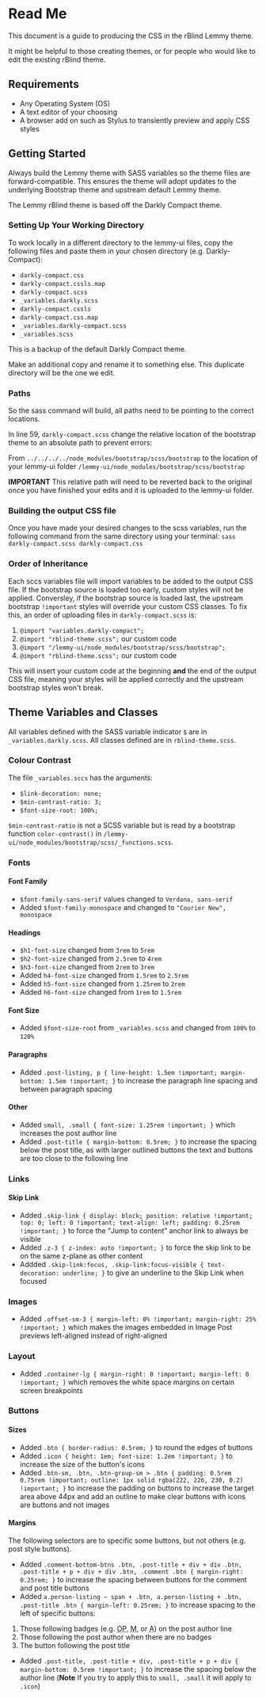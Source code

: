 # Read Me

This document is a guide to producing the CSS in the rBlind Lemmy theme.

It might be helpful to those creating themes, or for people who would like to edit the existing rBlind theme.

## Requirements

- Any Operating System (OS)
- A text editor of your choosing
- A browser add on such as Stylus to transiently preview and apply CSS styles

## Getting Started

Always build the Lemmy theme with SASS variables so the theme files are forward-compatible. This ensures the theme will adopt updates to the underlying Bootstrap theme and upstream default Lemmy theme.

The Lemmy rBlind theme is based off the Darkly Compact theme.

### Setting Up Your Working Directory

To work locally in a different directory to the lemmy-ui files, copy the following files and paste them in your chosen directory (e.g. Darkly-Compact):

- `darkly-compact.css`    
- `darkly-compact.cssls.map`  
- `darkly-compact.scss`             
- `_variables.darkly.scss`
- `darkly-compact.cssls`  
- `darkly-compact.css.map`    
- `_variables.darkly-compact.scss`  
- `_variables.scss`

This is a backup of the default Darkly Compact theme.

Make an additional copy and rename it to something else. This duplicate directory will be the one we edit.

### Paths

So the sass command will build, all paths need to be pointing to the correct locations.

In line 59, `darkly-compact.scss` change the relative location of the bootstrap theme to an absolute path to prevent errors:

From `../../../../node_modules/bootstrap/scss/bootstrap` to the location of your lemmy-ui folder `/lemmy-ui/node_modules/bootstrap/scss/bootstrap`

**IMPORTANT** This relative path will need to be reverted back to the original once you have finished your edits and it is uploaded to the lemmy-ui folder.

### Building the output CSS file

Once you have made your desired changes to the scss variables, run the following command from the same directory using your terminal: 
`sass darkly-compact.scss darkly-compact.css`

### Order of Inheritance

Each sccs variables file will import variables to be added to the output CSS file.
If the bootstrap source is loaded too early, custom styles will not be applied. 
Conversley, if the bootstrap source is loaded last, the upstream bootstrap `!important` styles will override your custom CSS classes.
To fix this, an order of uploading files in `darkly-compact.scss` is:
1. `@import "variables.darkly-compact";`
2. `@import "rblind-theme.scss";` our custom code
3. `@import "/lemmy-ui/node_modules/bootstrap/scss/bootstrap";`
4. `@import "rblind-theme.scss";` our custom code

This will insert your custom code at the beginning **and** the end of the output CSS file, meaning your styles will be applied correctly and the upstream bootstrap styles won't break.

## Theme Variables and Classes

All variables defined with the SASS variable indicator `$` are in `_variables.darkly.scss`.
All classes defined are in `rblind-theme.scss`.


### Colour Contrast

The file `_variables.sccs` has the arguments: 
- `$link-decoration: none;`
- `$min-contrast-ratio: 3;`
- `$font-size-root: 100%;`

`$min-contrast-ratio` is not a SCSS variable but is read by a bootstrap function `color-contrast()` in `/lemmy-ui/node_modules/bootstrap/scss/_functions.scss`.

### Fonts

#### Font Family

- `$font-family-sans-serif` values changed to `Verdana, sans-serif`
- Added `$font-family-monospace` and changed to `"Courier New", monospace`

#### Headings

- `$h1-font-size` changed from `3rem` to `5rem`
- `$h2-font-size` changed from `2.5rem` to `4rem`
- `$h3-font-size` changed from `2rem` to `3rem`
- Added `h4-font-size` changed from `1.5rem` to `2.5rem`
- Added `h5-font-size` changed from `1.25rem` to `2rem`
- Added `h6-font-size` changed from `1rem` to `1.5rem`

#### Font Size
- Added `$font-size-root` from `_variables.scss` and changed from `100%` to `120%`

#### Paragraphs

- Added `.post-listing, p {
  line-height: 1.5em !important;
  margin-bottom: 1.5em !important;
}` to increase the paragraph line spacing and between paragraph spacing

#### Other

- Added ``small, .small {
  font-size: 1.25rem !important;
}`` which increases the post author line
- Added ``.post-title {
  margin-bottom: 0.5rem;
}`` to increase the spacing below the post title, as with larger outlined buttons the text and buttons are too close to the following line

### Links

#### Skip Link

- Added `.skip-link {
    display: block;
    position: relative !important;
    top: 0;
    left: 0 !important;
    text-align: left;
    padding: 0.25rem !important;
}` to force the <q>Jump to content</q> anchor link to always be visible 
- Added `.z-3 {
    z-index: auto !important;
}` to force the skip link to be on the same z-plane as other content
- Addded `.skip-link:focus, .skip-link:focus-visible {
text-decoration: underline;
}` to give an underline to the Skip Link when focused

### Images

- Added `.offset-sm-3 {
  margin-left: 0% !important;
  margin-right: 25% !important;
}` which makes the images embedded in Image Post previews left-aligned instead of right-aligned

### Layout

- Added `.container-lg {
    margin-right: 0 !important;
    margin-left: 0 !important;
}` which removes the white space margins on certain screen breakpoints

### Buttons

#### Sizes

- Added `.btn {
  border-radius: 0.5rem;
}` to round the edges of buttons
- Added `.icon {
  height: 1em;
  font-size: 1.2em !important;
}` to increase the size of the button's icons
- Added `.btn-sm, .btn, .btn-group-sm > .btn {
  padding: 0.5rem 0.75rem !important;
  outline: 1px solid rgba(222, 226, 230, 0.2) !important;
}` to increase the padding on buttons to increase the target area above 44px and add an outline to make clear buttons with icons are buttons and not images

#### Margins

The following selectors are to specific some buttons, but not others (e.g. post style buttons).

- Added `.comment-bottom-btns .btn,
.post-title + div + div .btn,
.post-title + p + div + div .btn,
.comment .btn {
  margin-right: 0.25rem;
}` to increase the spacing between buttons for the comment and post title buttons
- Added `a.person-listing ~ span + .btn,
a.person-listing + .btn,
.post-title .btn {
  margin-left: 0.25rem;
}` to increase spacing to the left of specific buttons: 
1. Those following badges (e.g. <abbr title="Original Poster">OP</abbr>, <abbr title="Moderator">M</abbr>, or <abbr title="Administrator">A</abbr>) on the post author line
2. Those following the post author when there are no badges
3. The button following the post title
- Added `.post-title,
.post-title + div,
.post-title + p + div {
  margin-bottom: 0.5rem !important;
}` to increase the spacing below the author line (**Note** If you try to apply this to `small, .small` it will apply to `.icon`)


